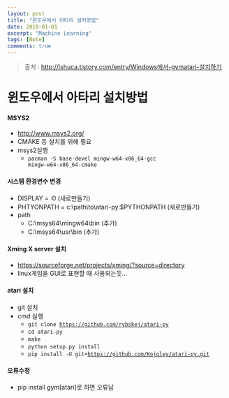 ```yaml
---
layout: post
title: "윈도우에서 아타리 설치방법"
date: 2018-01-01
excerpt: "Machine Learning"
tags: [Note]
comments: true
---
```

> 출처 : http://ishuca.tistory.com/entry/Windows에서-gymatari-설치하기
# 윈도우에서 아타리 설치방법

#### MSYS2
- http://www.msys2.org/
- CMAKE 등 설치를 위해 필요
- msys2실행
  - <code>pacman -S base-devel mingw-w64-x86_64-gcc mingw-w64-x86_64-cmake</code>

#### 시스템 환경변수 변경
- DISPLAY = :0  (새로만들기)
- PHTYONPATH = c:\path\to\atari-py:$PYTHONPATH  (새로만들기)
- path
  - C:\msys64\mingw64\bin (추가)
  - C:\msys64\usr\bin (추가)

#### Xming X server 설치
- https://sourceforge.net/projects/xming/?source=directory
- linux게임을 GUI로 표현할 때 사용되는듯...

#### atari 설치
- git 설치
- cmd 실행
  - <code>git clone https://github.com/rybskej/atari-py</code>
  - <code>cd atari-py</code>
  - <code>make</code>
  - <code>python setup.py install</code>
  - <code>pip install -U git+https://github.com/Kojoley/atari-py.git</code>

#### 오류수정
- pip install gym[atari]로 하면 오류남
